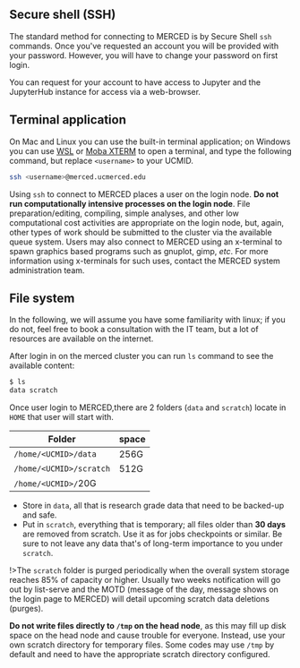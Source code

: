 ## Secure shell (SSH)
The standard method for connecting to MERCED is by Secure Shell `ssh`
commands. Once you've requested an account you will be provided with
your password. However, you will have to change your password on first login.

You can request for your account to have access to Jupyter and the
JupyterHub instance for access via a web-browser.

## Terminal application
On Mac and Linux you can use the built-in terminal application; on
Windows you can use
[WSL](https://docs.microsoft.com/en-us/windows/wsl/install) or [Moba
XTERM](https://mobaxterm.mobatek.net/) to open a terminal, and type the
following command, but replace `<username>` to your UCMID.
```bash
ssh <username>@merced.ucmerced.edu
```
Using `ssh` to connect to MERCED places a user on the login node. __Do not run computationally intensive processes on the login node__. File preparation/editing, compiling, simple analyses, and other low computational cost activities are appropriate on the login node, but, again, other types of work should be submitted to the cluster via the available queue system. Users may also connect to MERCED using an x-terminal to spawn graphics based programs such as gnuplot, gimp, _etc_. For more information using x-terminals for such uses, contact the MERCED system administration team.

## File system
In the following, we will assume you have some familiarity with linux; if you do not, feel free to book a consultation with the IT team, but a lot of resources are available on the internet.

After login in on the merced cluster you can run `ls` command
to see the available content:
```bash
$ ls
data scratch
```
Once user login to MERCED,there are 2 folders (`data` and `scratch`) locate in `HOME` that user will start with.

|Folder|space|
|--|--|
|`/home/<UCMID>/data`|256G|
|`/home/<UCMID>/scratch`|512G|
|`/home/<UCMID>/`20G|


* Store in `data`, all that is research grade data that need to be backed-up and safe.
* Put in `scratch`, everything that is temporary; all files older than
__30 days__ are removed from scratch. Use it as for jobs checkpoints or
similar. Be sure to not leave any data that's of long-term importance to you under `scratch`.

!>The `scratch` folder is purged periodically when the overall system storage reaches 85% of capacity or higher. Usually two weeks notification will go out by list-serve and the MOTD (message of the day, message shows on the login page to MERCED) will detail upcoming scratch data deletions (purges).

__Do not write files directly to `/tmp` on the head node__, as this may fill up disk space on the head node and cause trouble for everyone. Instead, use your own scratch directory for temporary files. Some codes may use `/tmp` by default and need to have the appropriate scratch directory configured.
